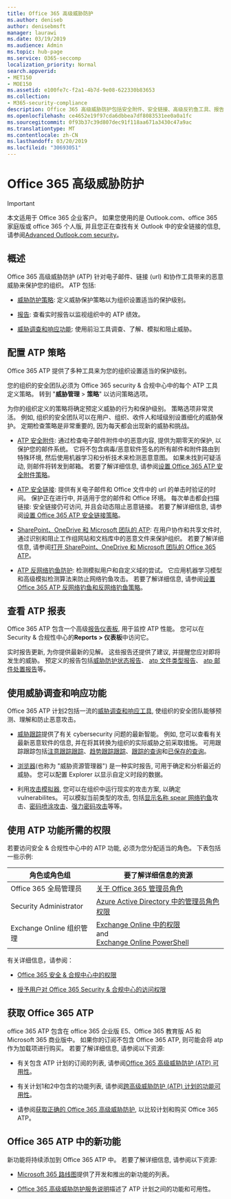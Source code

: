 ```yaml
---
title: Office 365 高级威胁防护
ms.author: deniseb
author: denisebmsft
manager: laurawi
ms.date: 03/19/2019
ms.audience: Admin
ms.topic: hub-page
ms.service: O365-seccomp
localization_priority: Normal
search.appverid:
- MET150
- MOE150
ms.assetid: e100fe7c-f2a1-4b7d-9e08-622330b83653
ms.collection:
- M365-security-compliance
description: Office 365 高级威胁防护包括安全附件、安全链接、高级反钓鱼工具、报告工具和威胁智能功能。
ms.openlocfilehash: ce4652e19f97cda6dbbea7df8083531ee0a0a1fc
ms.sourcegitcommit: 0f93b37c39d807dec91f118aa671a3430c47a9ac
ms.translationtype: MT
ms.contentlocale: zh-CN
ms.lasthandoff: 03/20/2019
ms.locfileid: "30693051"
---
```

# <a name="office-365-advanced-threat-protection"></a>Office 365 高级威胁防护

> [!IMPORTANT]
> 本文适用于 Office 365 企业客户。 如果您使用的是 Outlook.com、office 365 家庭版或 office 365 个人版, 并且您正在查找有关 Outlook 中的安全链接的信息, 请参阅[Advanced Outlook.com security](https://support.office.com/article/advanced-outlook-com-security-for-office-365-subscribers-882d2243-eab9-4545-a58a-b36fee4a46e2)。

## <a name="overview"></a>概述

Office 365 高级威胁防护 (ATP) 针对电子邮件、链接 (url) 和协作工具带来的恶意威胁来保护您的组织。 ATP 包括:

- [威胁防护策略](#configure-atp-policies): 定义威胁保护策略以为组织设置适当的保护级别。 

- [报告](#view-atp-reports): 查看实时报告以监视组织中的 ATP 绩效。 

- [威胁调查和响应功能](#use-threat-investigation-and-response-capabilities): 使用前沿工具调查、了解、模拟和阻止威胁。 
 

## <a name="configure-atp-policies"></a>配置 ATP 策略

Office 365 ATP 提供了多种工具来为您的组织设置适当的保护级别。 

您的组织的安全团队必须为 Office 365 security & 合规中心中的每个 ATP 工具定义策略。 转到 "**威胁管理** > **策略**" 以访问策略选项。 

为你的组织定义的策略将确定预定义威胁的行为和保护级别。 策略选项非常灵活。 例如, 组织的安全团队可以在用户、组织、收件人和域级别设置细化的威胁保护。 定期检查策略是非常重要的, 因为每天都会出现新的威胁和挑战。  

- [ATP 安全附件](atp-safe-attachments.md): 通过检查电子邮件附件中的恶意内容, 提供为期零天的保护, 以保护您的邮件系统。 它将不包含病毒/恶意软件签名的所有邮件和附件路由到特殊环境, 然后使用机器学习和分析技术来检测恶意意图。 如果未找到可疑活动, 则邮件将转发到邮箱。 若要了解详细信息, 请参阅[设置 Office 365 ATP 安全附件策略](set-up-atp-safe-attachments-policies.md)。

- [ATP 安全链接](atp-safe-links.md): 提供有关电子邮件和 Office 文件中的 url 的单击时验证的时间。 保护正在进行中, 并适用于您的邮件和 Office 环境。 每次单击都会扫描链接: 安全链接仍可访问, 并且会动态阻止恶意链接。 若要了解详细信息, 请参阅[设置 Office 365 ATP 安全链接策略](https://docs.microsoft.com/en-us/office365/securitycompliance/set-up-atp-safe-links-policies)。 

- [SharePoint、OneDrive 和 Microsoft 团队的 ATP](atp-for-spo-odb-and-teams.md): 在用户协作和共享文件时, 通过识别和阻止工作组网站和文档库中的恶意文件来保护组织。 若要了解详细信息, 请参阅[打开 SharePoint、OneDrive 和 Microsoft 团队的 Office 365 ATP](turn-on-atp-for-spo-odb-and-teams.md)。 

- [ATP 反网络钓鱼防护](atp-anti-phishing.md): 检测模拟用户和自定义域的尝试。 它应用机器学习模型和高级模拟检测算法来防止网络钓鱼攻击。 若要了解详细信息, 请参阅[设置 Office 365 ATP 反网络钓鱼和反网络钓鱼策略](set-up-anti-phishing-policies.md)。

## <a name="view-atp-reports"></a>查看 ATP 报表

Office 365 ATP 包含一个高级[报告仪表板](view-reports-for-atp.md), 用于监控 ATP 性能。 您可以在 Security & 合规性中心的**Reports > 仪表板**中访问它。 

实时报告更新, 为你提供最新的见解。 这些报告还提供了建议, 并提醒您应对即将发生的威胁。 预定义的报告包括[威胁防护状态报告](view-reports-for-atp.md#threat-protection-status-report)、 [atp 文件类型报告](view-reports-for-atp.md#atp-file-types-report)、 [atp 邮件处置报告](view-reports-for-atp.md#atp-message-disposition-report)等。 

## <a name="use-threat-investigation-and-response-capabilities"></a>使用威胁调查和响应功能

Office 365 ATP 计划2包括一流的[威胁调查和响应工具](office-365-ti.md), 使组织的安全团队能够预测、理解和防止恶意攻击。 

- [威胁跟踪](threat-trackers.md)提供了有关 cybersecurity 问题的最新智能。 例如, 您可以查看有关最新恶意软件的信息, 并在将其转换为组织的实际威胁之前采取措施。 可用跟踪跟踪包括[注意跟踪跟踪](threat-trackers.md#noteworthy-trackers)、[趋势跟踪跟踪](threat-trackers.md#trending-trackers)、[跟踪的查询](threat-trackers.md#tracked-queries)和[已保存的查询](threat-trackers.md#saved-queries)。

- [浏览器](use-explorer-in-security-and-compliance.md)(也称为 "威胁资源管理器") 是一种实时报告, 可用于确定和分析最近的威胁。 您可以配置 Explorer 以显示自定义时段的数据。

- 利用[攻击模拟器](attack-simulator.md), 您可以在组织中运行现实的攻击方案, 以确定 vulnerabilites。 可以模拟当前类型的攻击, 包括[显示名称 spear 网络钓鱼](attack-simulator.md#display-name-spear-phishing-attack)攻击、[密码喷涂攻击](attack-simulator.md#password-spray-attack)、[强力密码攻击](attack-simulator.md#brute-force-password-attack)等等。
    
## <a name="permissions-required-to-use-atp-features"></a>使用 ATP 功能所需的权限

若要访问安全 & 合规性中心中的 ATP 功能, 必须为您分配适当的角色。 下表包括一些示例:

|角色或角色组  |要了解详细信息的资源  |
|---------|---------|
|Office 365 全局管理员 |[关于 Office 365 管理员角色](https://docs.microsoft.com/office365/admin/add-users/about-admin-roles)|
|Security Administrator |[Azure Active Directory 中的管理员角色权限](https://docs.microsoft.com/en-us/azure/active-directory/users-groups-roles/directory-assign-admin-roles)|
|Exchange Online 组织管理 |[Exchange Online 中的权限](https://docs.microsoft.com/en-us/exchange/permissions-exo/permissions-exo) <br>and<br> [Exchange Online PowerShell](https://docs.microsoft.com/powershell/exchange/exchange-online/exchange-online-powershell?view=exchange-ps)|

有关详细信息，请参阅：

- [Office 365 安全 & 合规中心中的权限](permissions-in-the-security-and-compliance-center.md) 

- [授予用户对 Office 365 Security & 合规中心的访问权限](grant-access-to-the-security-and-compliance-center.md)

## <a name="get-office-365-atp"></a>获取 Office 365 ATP

office 365 ATP 包含在 office 365 企业版 E5、Office 365 教育版 A5 和 Microsoft 365 商业版中。 如果你的订阅不包含 Office 365 ATP, 则可能会将 atp 作为加载项进行购买。 若要了解详细信息, 请参阅以下资源:

- 有关包含 ATP 计划的订阅的列表, 请参阅[Office 365 高级威胁防护 (ATP) 可用性](https://docs.microsoft.com/office365/servicedescriptions/office-365-advanced-threat-protection-service-description#office-365-advanced-threat-protection-atp-availability)。

- 有关计划1和2中包含的功能列表, 请参阅[跨高级威胁防护 (ATP) 计划的功能可用性](https://docs.microsoft.com/office365/servicedescriptions/office-365-advanced-threat-protection-service-description#feature-availability-across-advanced-threat-protection-atp-plans)。

- 请参阅[获取正确的 Office 365 高级威胁防护](https://products.office.com/exchange/advance-threat-protection#pmg-allup-content), 以比较计划和购买 Office 365 ATP。

## <a name="new-features-in-office-365-atp"></a>Office 365 ATP 中的新功能

新功能将持续添加到 Office 365 ATP 中。 若要了解详细信息, 请参阅以下资源:

- [Microsoft 365 路线图](https://www.microsoft.com/microsoft-365/roadmap?filters=&searchterms=advanced%2Cthreat%2Cprotection)提供了开发和推出的新功能的列表。

- [Office 365 高级威胁防护服务说明](https://docs.microsoft.com/en-us/office365/servicedescriptions/office-365-advanced-threat-protection-service-description#whats-new-in-office-365-advanced-threat-protection-atp)描述了 ATP 计划之间的功能和可用性。
